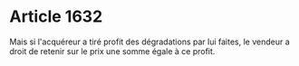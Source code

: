 # Article 1632

Mais si l'acquéreur a tiré profit des dégradations par lui faites, le vendeur a droit de retenir sur le prix une somme égale à ce profit.
